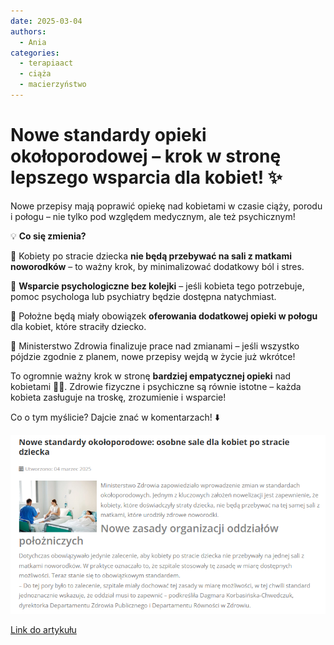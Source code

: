 ```yaml
---
date: 2025-03-04
authors:
  - Ania
categories:
  - terapiaact
  - ciąża
  - macierzyństwo
---
```


# Nowe standardy opieki okołoporodowej – krok w stronę lepszego wsparcia dla kobiet! ✨

Nowe przepisy mają poprawić opiekę nad kobietami w czasie ciąży, porodu i połogu – nie tylko pod względem medycznym, ale też psychicznym!

<!-- more -->

💡 **Co się zmienia?**

🤍 Kobiety po stracie dziecka **nie będą przebywać na sali z matkami noworodków** – to ważny krok, by minimalizować dodatkowy ból i stres.

🤍 **Wsparcie psychologiczne bez kolejki** – jeśli kobieta tego potrzebuje, pomoc psychologa lub psychiatry będzie dostępna natychmiast.

🤍 Położne będą miały obowiązek **oferowania dodatkowej opieki w połogu** dla kobiet, które straciły dziecko.

📅 Ministerstwo Zdrowia finalizuje prace nad zmianami – jeśli wszystko pójdzie zgodnie z planem, nowe przepisy wejdą w życie już wkrótce!

To ogromnie ważny krok w stronę **bardziej empatycznej opieki** nad kobietami 🤱💞. Zdrowie fizyczne i psychiczne są równie istotne – każda kobieta zasługuje na troskę, zrozumienie i wsparcie!

Co o tym myślicie? Dajcie znać w komentarzach! ⬇️

[![Artykuł z e-ginekologia.pl/](res/art.png)](res/art.png)

[Link do artykułu]( https://e-ginekologia.pl/index.php/czytaj-wiecej-interpretacje-prawne/34-gabinet/4328-nowe-standardy-oko%C5%82oporodowe.html)